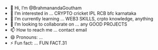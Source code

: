 - 👋 Hi, I’m @BrahmanandaGoutham
- 👀 I’m interested in ... CRYPTO cricket IPL RCB bfc karnataka 
- 🌱 I’m currently learning ... WEB3 SKILLS, crpto knowledge, anything
- 💞️ I’m looking to collaborate on ... any GOOD PROJECTS 
- 📫 How to reach me ... contact email 
- 😄 Pronouns: ...
- ⚡ Fun fact: ... FUN FACT.31

<!---
BrahmanandaGoutham/BrahmanandaGoutham is a ✨ special ✨ repository because its `README.md` (this file) appears on your GitHub profile.
You can click the Preview link to take a look at your changes.
--->
